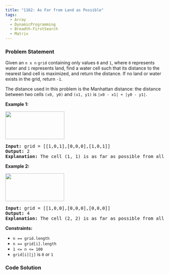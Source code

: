 ```yaml
---
title: "1162: As Far from Land as Possible"
tags:
  - Array
  - DynamicProgramming
  - Breadth-FirstSearch
  - Matrix
---
```

### Problem Statement

<p>Given an <code>n x n</code> <code>grid</code> containing only values <code>0</code> and <code>1</code>, where <code>0</code> represents water and <code>1</code> represents land, find a water cell such that its distance to the nearest land cell is maximized, and return the distance. If no land or water exists in the grid, return <code>-1</code>.</p>

<p>The distance used in this problem is the Manhattan distance: the distance between two cells <code>(x0, y0)</code> and <code>(x1, y1)</code> is <code>|x0 - x1| + |y0 - y1|</code>.</p>


<p><strong class="example">Example 1:</strong></p>
<img alt="" src="https://assets.leetcode.com/uploads/2019/05/03/1336_ex1.JPG" style="width: 185px; height: 87px;" />
<pre>
<strong>Input:</strong> grid = [[1,0,1],[0,0,0],[1,0,1]]
<strong>Output:</strong> 2
<strong>Explanation:</strong> The cell (1, 1) is as far as possible from all the land with distance 2.
</pre>

<p><strong class="example">Example 2:</strong></p>
<img alt="" src="https://assets.leetcode.com/uploads/2019/05/03/1336_ex2.JPG" style="width: 184px; height: 87px;" />
<pre>
<strong>Input:</strong> grid = [[1,0,0],[0,0,0],[0,0,0]]
<strong>Output:</strong> 4
<strong>Explanation:</strong> The cell (2, 2) is as far as possible from all the land with distance 4.
</pre>


<p><strong>Constraints:</strong></p>

<ul>
	<li><code>n == grid.length</code></li>
	<li><code>n == grid[i].length</code></li>
	<li><code>1 &lt;= n &lt;= 100</code></li>
	<li><code>grid[i][j]</code> is <code>0</code> or <code>1</code></li>
</ul>


### Code Solution

```python

```
